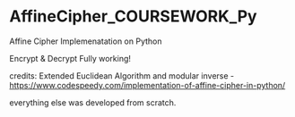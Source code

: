 # AffineCipher_COURSEWORK_Py
 Affine Cipher Implemenatation on Python

Encrypt & Decrypt Fully working!

credits:
Extended Euclidean Algorithm and modular inverse - https://www.codespeedy.com/implementation-of-affine-cipher-in-python/

everything else was developed from scratch.